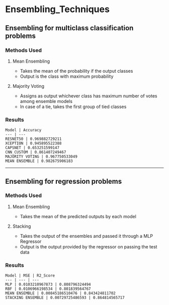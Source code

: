 # Ensembling_Techniques

## Ensembling for multiclass classification problems

### Methods Used 
1. Mean Ensembling
	* Takes the mean of the probability if the output classes
	* Output is the class with maximum probability

2. Majority Voting
	* Assigns as output whichever class has maximum number of votes among ensemble models
	* In case of a tie, takes the first group of tied classes

### Results
	
	Model | Accuracy
	--- | ---
	RESNET50 | 0.969882729211
	XCEPTION | 0.945895522388
	CAPSNET | 0.653251599147
	CNN_CUSTOM | 0.861407249467
	MAJORITY VOTING | 0.967750533049
	MEAN ENSEMBLE | 0.982675906183
----

## Ensembling for regression problems
### Methods Used 
1. Mean Ensembling
	* Takes the mean of the predicted outputs by each model

2. Stacking
	* Takes the output of the ensembles and passed it through a MLP Regressor 
	* Output is the output provided by the regressor on passing the test data

### Results

	Model | MSE | R2_Score
	--- | --- | ---
	MLP | 0.0103210967873 | 0.808796324494
	RBF | 0.0106966198534 | 0.801839564767
	MEAN ENSEMBLE | 0.00845186510476 | 0.843424811702
	STACKING ENSEMBLE | 0.00729725486593 | 0.864814565717
